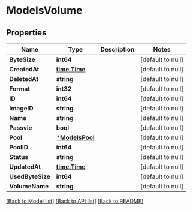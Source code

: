 # ModelsVolume

## Properties
Name | Type | Description | Notes
------------ | ------------- | ------------- | -------------
**ByteSize** | **int64** |  | [default to null]
**CreatedAt** | [**time.Time**](time.Time.md) |  | [default to null]
**DeletedAt** | **string** |  | [default to null]
**Format** | **int32** |  | [default to null]
**ID** | **int64** |  | [default to null]
**ImageID** | **string** |  | [default to null]
**Name** | **string** |  | [default to null]
**Passvie** | **bool** |  | [default to null]
**Pool** | [***ModelsPool**](models.Pool.md) |  | [default to null]
**PoolID** | **int64** |  | [default to null]
**Status** | **string** |  | [default to null]
**UpdatedAt** | [**time.Time**](time.Time.md) |  | [default to null]
**UsedByteSize** | **int64** |  | [default to null]
**VolumeName** | **string** |  | [default to null]

[[Back to Model list]](../README.md#documentation-for-models) [[Back to API list]](../README.md#documentation-for-api-endpoints) [[Back to README]](../README.md)

